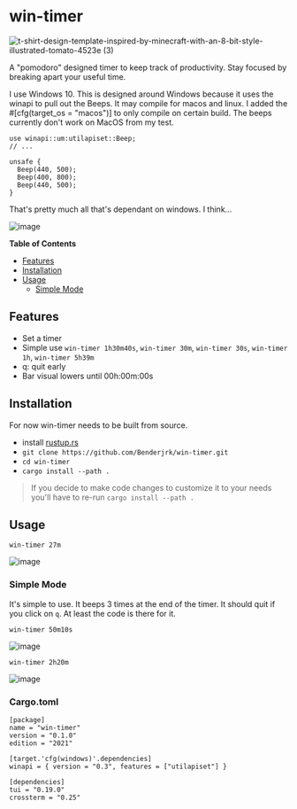 # win-timer

![t-shirt-design-template-inspired-by-minecraft-with-an-8-bit-style-illustrated-tomato-4523e (3)](https://user-images.githubusercontent.com/28788001/217974780-26214d69-e438-4e9a-8945-921c7dda27d8.png)

A "pomodoro" designed timer to keep track of productivity. Stay focused by breaking apart your useful time.

I use Windows 10. This is designed around Windows because it uses the
winapi to pull out the Beeps. It may compile for macos and linux. I
added the #[cfg(target_os = "macos")] to only compile on certain build.
The beeps currently don't work on MacOS from my test.

```
use winapi::um:utilapiset::Beep;
// ...

unsafe {
  Beep(440, 500);
  Beep(400, 800);
  Beep(440, 500);
}
```

That's pretty much all that's dependant on windows. I think...

![image](https://user-images.githubusercontent.com/28788001/217939719-1e502ad3-d93c-41b9-adf4-1206ec96e9e7.png)

**Table of Contents**

- [Features](#features)
- [Installation](#installation)
- [Usage](#usage)
  - [Simple Mode](#simple-mode)

## Features

- Set a timer
- Simple use `win-timer 1h30m40s`, `win-timer 30m`, `win-timer 30s`, `win-timer 1h`, `win-timer 5h39m`
- q: quit early
- Bar visual lowers until 00h:00m:00s

## Installation

For now win-timer needs to be built from source.

- install [rustup.rs](https://rustup.rs)
- `git clone https://github.com/Benderjrk/win-timer.git`
- `cd win-timer`
- `cargo install --path .`

> If you decide to make code changes to customize it to your needs you'll have to re-run `cargo install --path .`

## Usage

```
win-timer 27m
```

![image](https://user-images.githubusercontent.com/28788001/217941210-eaca6e0b-9e1f-4db7-96f7-a9668e12fa92.png)

### Simple Mode

It's simple to use. It beeps 3 times at the end of the timer. It should quit if you click on `q`. At least the code is there for it.

`win-timer 50m10s`

![image](https://user-images.githubusercontent.com/28788001/217941887-95102dba-7d70-448b-a60d-4021a3cdc3c3.png)

`win-timer 2h20m`

![image](https://user-images.githubusercontent.com/28788001/217942075-98eaecf0-9fa9-4e21-b08e-aa83e06cb560.png)


### Cargo.toml

```
[package]
name = "win-timer"
version = "0.1.0"
edition = "2021"

[target.'cfg(windows)'.dependencies]
winapi = { version = "0.3", features = ["utilapiset"] }

[dependencies]
tui = "0.19.0"
crossterm = "0.25"
```
